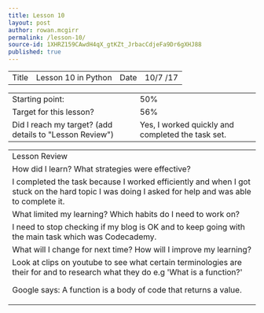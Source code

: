 ```yaml
---
title: Lesson 10
layout: post
author: rowan.mcgirr
permalink: /lesson-10/
source-id: 1XHRZ159CAwdH4qX_gtKZt_JrbacCdjeFa9Dr6gXHJ88
published: true
---
```

<table>
  <tr>
    <td>Title</td>
    <td>Lesson 10 in Python</td>
    <td>Date</td>
    <td>10/7
/17</td>
  </tr>
</table>


<table>
  <tr>
    <td>Starting point:</td>
    <td>50%</td>
  </tr>
  <tr>
    <td>Target for this lesson?</td>
    <td>56%</td>
  </tr>
  <tr>
    <td>Did I reach my target? 
(add details to "Lesson Review")</td>
    <td>Yes, I worked quickly and completed the task set.</td>
  </tr>
</table>


<table>
  <tr>
    <td>Lesson Review</td>
  </tr>
  <tr>
    <td>How did I learn? What strategies were effective? </td>
  </tr>
  <tr>
    <td>I completed the task because I worked efficiently and when I got stuck on the hard topic I was doing I asked for help and was able to complete it.</td>
  </tr>
  <tr>
    <td>What limited my learning? Which habits do I need to work on?</td>
  </tr>
  <tr>
    <td>
I need to stop checking if my blog is OK and to keep going with the main task which was Codecademy.</td>
  </tr>
  <tr>
    <td>What will I change for next time? How will I improve my learning?</td>
  </tr>
  <tr>
    <td>Look at clips on youtube to see what certain terminologies are their for and to research what they do e.g 'What is a function?'

 Google says: A function is a body of code that returns a value.

</td>
  </tr>
</table>


